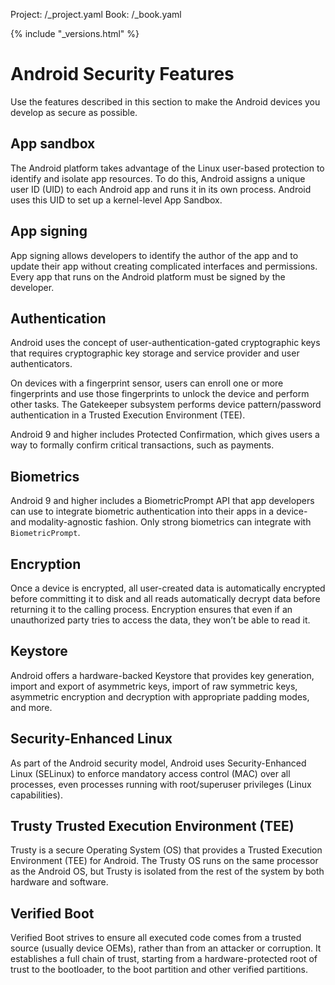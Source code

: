 Project: /_project.yaml
Book: /_book.yaml

{% include "_versions.html" %}

<!--
  Copyright 2019 The Android Open Source Project

  Licensed under the Apache License, Version 2.0 (the "License");
  you may not use this file except in compliance with the License.
  You may obtain a copy of the License at

      http://www.apache.org/licenses/LICENSE-2.0

  Unless required by applicable law or agreed to in writing, software
  distributed under the License is distributed on an "AS IS" BASIS,
  WITHOUT WARRANTIES OR CONDITIONS OF ANY KIND, either express or implied.
  See the License for the specific language governing permissions and
  limitations under the License.
-->

# Android Security Features

Use the features described in this section to make the Android devices you
develop as secure as possible.

## App sandbox

The Android platform takes advantage of the Linux user-based protection to
identify and isolate app resources. To do this, Android assigns a unique user ID
(UID) to each Android app and runs it in its own process. Android uses
this UID to set up a kernel-level App Sandbox.

## App signing

App signing allows developers to identify the author of the app
and to update their app without creating complicated interfaces and
permissions. Every app that runs on the Android platform must be
signed by the developer.

## Authentication

Android uses the concept of user-authentication-gated cryptographic keys that
requires cryptographic key storage and service provider and user authenticators.

On devices with a fingerprint sensor, users can enroll one or more fingerprints
and use those fingerprints to unlock the device and perform other tasks. The
Gatekeeper subsystem performs device pattern/password authentication in a
Trusted Execution Environment (TEE).

Android 9 and higher includes Protected Confirmation, which gives users a way
to formally confirm critical transactions, such as payments.

## Biometrics

Android 9 and higher includes a BiometricPrompt API that app developers can use
to integrate biometric authentication into their apps in a device- and
modality-agnostic fashion. Only strong biometrics can integrate with
`BiometricPrompt`.

## Encryption

Once a device is encrypted, all user-created data is automatically encrypted
before committing it to disk and all reads automatically decrypt data before
returning it to the calling process. Encryption ensures that even if an
unauthorized party tries to access the data, they won’t be able to read it.

## Keystore

Android offers a hardware-backed Keystore that provides key generation, import
and export of asymmetric keys, import of raw symmetric keys, asymmetric
encryption and decryption with appropriate padding modes, and more.

## Security-Enhanced Linux

As part of the Android security model, Android uses Security-Enhanced Linux
(SELinux) to enforce mandatory access control (MAC) over all processes, even
processes running with root/superuser privileges (Linux capabilities).

## Trusty Trusted Execution Environment (TEE)

Trusty is a secure Operating System (OS) that provides a Trusted Execution
Environment (TEE) for Android. The Trusty OS runs on the same processor as the
Android OS, but Trusty is isolated from the rest of the system by both hardware
and software.

## Verified Boot

Verified Boot strives to ensure all executed code comes from a trusted source
(usually device OEMs), rather than from an attacker or corruption. It
establishes a full chain of trust, starting from a hardware-protected root of
trust to the bootloader, to the boot partition and other verified partitions.
